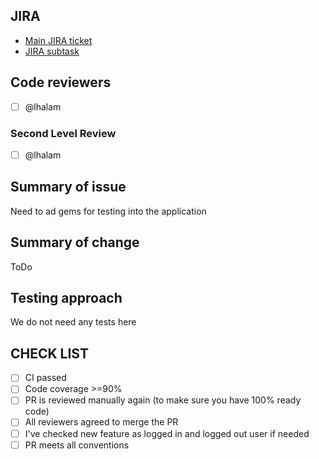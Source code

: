 ## JIRA

* [Main JIRA ticket]()
* [JIRA subtask]()

## Code reviewers

- [ ] @lhalam
### Second Level Review

- [ ] @lhalam

## Summary of issue

Need to ad gems for testing  into the application

## Summary of change

ToDo

## Testing approach

We do not need any tests here

## CHECK LIST
- [ ]  СI passed
- [ ]  Сode coverage >=90%
- [ ]  PR is reviewed manually again (to make sure you have 100% ready code)
- [ ]  All reviewers agreed to merge the PR
- [ ]  I've checked new feature as logged in and logged out user if needed
- [ ]  PR meets all conventions
